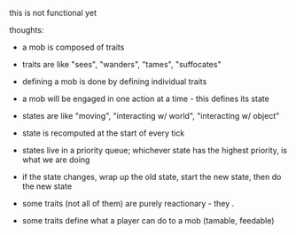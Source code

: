 this is not functional yet

thoughts:
* a mob is composed of traits
* traits are like "sees", "wanders", "tames", "suffocates"
* defining a mob is done by defining individual traits

* a mob will be engaged in one action at a time - this defines its state
* states are like "moving", "interacting w/ world", "interacting w/ object"
* state is recomputed at the start of every tick
* states live in a priority queue; whichever state has the highest priority, is what we are doing
* if the state changes, wrap up the old state, start the new state, then do the new state
* some traits (not all of them) are purely reactionary - they .
* some traits define what a player can do to a mob (tamable, feedable)
